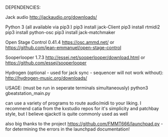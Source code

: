 DEPENDENCIES:

Jack audio
    http://jackaudio.org/downloads/
    
Python 3 (all available via pip3:)
    pip3 install jack-Client
    pip3 install rtmidi2
    pip3 install python-osc
    pip3 install jack-matchmaker
    
Open Stage Control 0.41.4
    https://osc.ammd.net/
    or
    https://github.com/jean-emmanuel/open-stage-control
    
Sooperlooper 1.7.3
    http://essej.net/sooperlooper/download.html
    or
    https://github.com/essej/sooperlooper
    
Hydrogen (optional - used for jack sync - sequencer will not work without):
    http://hydrogen-music.org/downloads/
    
USAGE: (must be run in seperate terminals simultaneously)
    python3 gbeatstation_main.py

can use a variety of programs to route audio/midi to your liking. I recommend catia from the kxstudio repos for it's simplicity and patchbay style, but I believe qjackctl is quite commonly used as well






also big thanks to the project https://github.com/FMMT666/launchpad.py - for determining the errors in the launchpad documentation!
